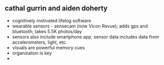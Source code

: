 cathal gurrin and aiden doherty
-------------------------------

* cognitively motivated lifelog software
* wearable sensors - sensecam (now Vicon Revue); adds gps and bluetooth; takes 5.5K photos/day 
*  sensors also include smartphone app. sensor data includes data from accelerometers, light, etc.
*  visuals are powerful memory cues
*  organization is key
*  